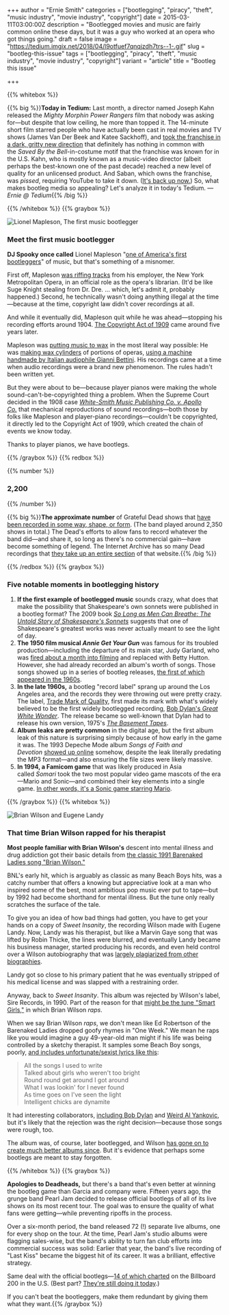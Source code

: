 +++
author = "Ernie Smith"
categories = ["bootlegging", "piracy", "theft", "music industry", "movie industry", "copyright"]
date = 2015-03-11T03:00:00Z
description = "Bootlegged movies and music are fairly common online these days, but it was a guy who worked at an opera who got things going."
draft = false
image = "https://tedium.imgix.net/2018/04/l9otfuef7qnqjzdh7trs--1-.gif"
slug = "bootleg-this-issue"
tags = ["bootlegging", "piracy", "theft", "music industry", "movie industry", "copyright"]
variant = "article"
title = "Bootleg this issue"

+++

{{% whitebox %}}

{{% big %}}**Today in Tedium:** Last month, a director named Joseph Kahn released the _Mighty Morphin Power Rangers_ film that nobody was asking for—but despite that low ceiling, he more than topped it. The 14-minute short film starred people who have actually been cast in real movies and TV shows (James Van Der Beek and Katee Sackhoff), and [took the franchise in a dark, gritty new direction](http://nofilmschool.com/2015/02/power-rangers-bootleg-fan-film-behind-scenes-joseph-kahn) that definitely has nothing in common with the _Saved By the Bell_-in-costume motif that the franchise was known for in the U.S. Kahn, who is mostly known as a music-video director (albeit perhaps the best-known one of the past decade) reached a new level of quality for an unlicensed product. And Saban, which owns the franchise, was _pissed_, requiring YouTube to take it down. ([It's back up now.](https://www.youtube.com/watch?v=vw5vcUPyL90)) So, what makes bootleg media so appealing? Let's analyze it in today's Tedium. _— Ernie @ Tedium_{{% /big %}}

{{% /whitebox %}}
{{% graybox %}}

![Lionel Mapleson, The first music bootlegger](https://tedium.imgix.net/2018/04/elm22sbhinwvsbcc3z2x.jpg)

### Meet the first music bootlegger

**DJ Spooky once called** Lionel Mapleson "[one of America's first bootleggers](http://www.npr.org/templates/story/story.php?storyId=1544187)" of music, but that's something of a misnomer.

First off, Mapleson [was riffing tracks](https://www.youtube.com/watch?v=pt3m2Xxssu8) from his employer, the New York Metropolitan Opera, in an official role as the opera's librarian. (It'd be like Suge Knight stealing from Dr. Dre. … which, let's admit it, probably happened.) Second, he technically wasn't doing anything illegal at the time—because at the time, copyright law didn't cover recordings at all.

And while it eventually did, Mapleson quit while he was ahead—stopping his recording efforts around 1904. [The Copyright Act of 1909](http://copyright.gov/history/1909act.pdf) came around five years later.

Mapleson was [putting music to wax](https://www.youtube.com/watch?v=UmV167eay4Q) in the most literal way possible: He was [making wax cylinders](http://www.newyorker.com/magazine/1985/12/09/the-mapleson-cylinders) of portions of operas, [using a machine handmade by Italian audiophile Gianni Bettini](http://www.worldofgramophones.com/bettini.html). His recordings came at a time when audio recordings were a brand new phenomenon. The rules hadn't been written yet.

But they were about to be—because player pianos were making the whole sound-can't-be-copyrighted thing a problem. When the Supreme Court decided in the 1908 case [_White-Smith Music Publishing Co. v. Apollo Co._](http://www.slate.com/articles/technology/history_of_innovation/2014/05/white_smith_music_case_a_terrible_1908_supreme_court_decision_on_player.single.html) that mechanical reproductions of sound recordings—both those by folks like Mapleson and player-piano recordings—couldn't be copyrighted, it directly led to the Copyright Act of 1909, which created the chain of events we know today.

Thanks to player pianos, we have bootlegs.

{{% /graybox %}}
{{% redbox %}}

{{% number %}}
### 2,200
{{% /number %}}

{{% big %}}**The approximate number** of Grateful Dead shows that [have been recorded in some way, shape, or form](http://www.nytimes.com/2009/04/12/arts/music/12ratl.html?_r=0). (The band played around 2,350 shows in total.) The Dead's efforts to allow fans to record whatever the band did—and share it, so long as there's no commercial gain—have become something of legend. The Internet Archive has so many Dead recordings that [they take up an entire section](https://archive.org/details/GratefulDead) of that website.{{% /big %}}

{{% /redbox %}}
{{% graybox %}}

### Five notable moments in bootlegging history

1. **If the first example of bootlegged music** sounds crazy, what does that make the possibility that Shakespeare's own sonnets were published in a bootleg format? The 2009 book [_So Long as Men Can Breathe: The Untold Story of Shakespeare's Sonnets_](http://sfbne.ws/1NGZLmo) suggests that one of Shakespeare's greatest works was never actually meant to see the light of day.
2. **The 1950 film musical _Annie Get Your Gun_** was famous for its troubled production—including the departure of its main star, Judy Garland, who was [fired about a month into filming](http://www.thejudyroom.com/annie.html) and replaced with Betty Hutton. However, she had already recorded an album's worth of songs. Those songs showed up in a series of bootleg releases, [the first of which appeared in the 1960s](http://www.thejudyroom.com/soundtracks/anniefake.html).
3. **In the late 1960s,** a bootleg "record label" sprang up around the Los Angeles area, and the records they were throwing out were pretty crazy. The label, [Trade Mark of Quality](http://bootlegpedia.com/en/label/Trade-Mark-Of-Quality), first made its mark with what's widely believed to be the first widely bootlegged recording, [Bob Dylan's _Great White Wonder_](http://pitchfork.com/features/articles/8937-this-little-conspiracy-the-great-white-wonder-and-the-dawn-of-the-album-leak/). The release became so well-known that Dylan had to release his own version, 1975's [_The Basement Tapes_](http://sfbne.ws/1NH01BD).
4. **Album leaks are pretty common** in the digital age, but the first album leak of this nature is surprising simply because of how early in the game it was. The 1993 Depeche Mode album _Songs of Faith and Devotion_ [showed up online](http://pitchfork.com/thepitch/652-a-history-of-digital-album-leaks-1993-2015/) somehow, despite the leak literally predating the MP3 format—and also ensuring the file sizes were likely massive.
5. **In 1994, a Famicom game** that was likely produced in Asia called _Somari_ took the two most popular video game mascots of the era—Mario and Sonic—and combined their key elements into a single game. [In other words, it's a Sonic game starring Mario](http://info.sonicretro.org/Somari).

{{% /graybox %}}
{{% whitebox %}}

![Brian Wilson and Eugene Landy](https://tedium.imgix.net/2018/04/djkdbasm12xeuznfi5ra.jpg)

### That time Brian Wilson rapped for his therapist

**Most people familiar with Brian Wilson's** descent into mental illness and drug addiction got their basic details from [the classic 1991 Barenaked Ladies song "Brian Wilson."](https://www.youtube.com/watch?v=Ch84fmOa414)

BNL's early hit, which is arguably as classic as many Beach Boys hits, was a catchy number that offers a knowing but appreciative look at a man who inspired some of the best, most ambitious pop music ever put to tape—but by 1992 had become shorthand for mental illness. But the tune only really scratches the surface of the tale.

To give you an idea of how bad things had gotten, you have to get your hands on a copy of _Sweet Insanity_, the recording Wilson made with Eugene Landy. Now, Landy was his therapist, but like a Marvin Gaye song that was lifted by Robin Thicke, the lines were blurred, and eventually Landy became his business manager, started producing his records, and even held control over a Wilson autobiography that was [largely plagiarized from other biographies](http://articles.orlandosentinel.com/1991-12-07/news/9112070070_1_brian-wilson-beach-boys-david-leaf).

Landy got so close to his primary patient that he was eventually stripped of his medical license and was slapped with a restraining order.

Anyway, back to _Sweet Insanity_. This album was rejected by Wilson's label, Sire Records, in 1990. Part of the reason for that [might be the tune "Smart Girls,"](http://blog.wfmu.org/freeform/2007/11/brian-wilsons-l.html) in which Brian Wilson _raps_.

When we say Brian Wilson _raps_, we don't mean like Ed Robertson of the Barenaked Ladies dropped goofy rhymes in "One Week." We mean he raps like you would imagine a guy 49-year-old man might if his life was being controlled by a sketchy therapist. It samples some Beach Boy songs, poorly, [and includes unfortunate/sexist lyrics like this](http://www.metrolyrics.com/smart-girls-lyrics-brian-wilson.html):

> All the songs I used to write  
Talked about girls who weren't too bright  
Round round get around I got around  
What I was lookin' for I never found  
As time goes on I've seen the light  
Intelligent chicks are dynamite

It had interesting collaborators, [including Bob Dylan](https://www.youtube.com/watch?v=TT6GZBV78M8) and [Weird Al Yankovic](https://www.youtube.com/watch?v=9ODIRDJZbWQ&fmt=18), but it's likely that the rejection was the right decision—because those songs were rough, too.

The album was, of course, later bootlegged, and Wilson [has gone on to create much better albums since](http://sfbne.ws/1NH3JLH). But it's evidence that perhaps some bootlegs are meant to stay forgotten.

{{% /whitebox %}}
{{% graybox %}}

**Apologies to Deadheads,** but there's a band that's even better at winning the bootleg game than Garcia and company were. Fifteen years ago, the grunge band Pearl Jam decided to release official bootlegs of all of its live shows on its most recent tour. The goal was to ensure the quality of what fans were getting—while preventing ripoffs in the process.

Over a six-month period, the band released 72 (!) separate live albums, one for every shop on the tour. At the time, Pearl Jam's studio albums were flagging sales-wise, but the band's ability to turn fan club efforts into commercial success was solid: Earlier that year, the band's live recording of "Last Kiss" became the biggest hit of its career. It was a brilliant, effective strategy.

Same deal with the official bootlegs—[14 of which charted](http://www.billboard.com/articles/news/72536/pearl-jam-plots-first-round-of-bootlegs) on the Billboard 200 in the U.S. (Best part? [They're still doing it today](http://pearljam.com/goods/index.php?cPath=11_13).)

If you can't beat the bootleggers, make them redundant by giving them what they want.{{% /graybox %}}
